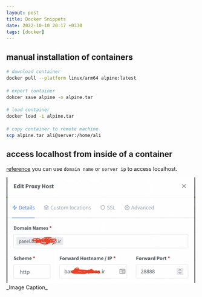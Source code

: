 ```yaml
---
layout: post
title: Docker Snippets
date: 2022-10-10 20:17 +0330
tags: [docker]
---
```


## manual installation of containers

```bash
# download container
docker pull --platform linux/arm64 alpine:latest

# export container
dokcer save alpine -o alpine.tar

# load container
docker load -i alpine.tar

# copy container to remote machine
scp alpine.tar ali@server:/home/ali
```

## access localhost from inside of a container
[reference](https://stackoverflow.com/questions/24319662/from-inside-of-a-docker-container-how-do-i-connect-to-the-localhost-of-the-mach)
you can use `domain name` or `server ip` to access localhost.

<img src="/assets/nginx-access-local-from-container.png" width=500>
_Image Caption_